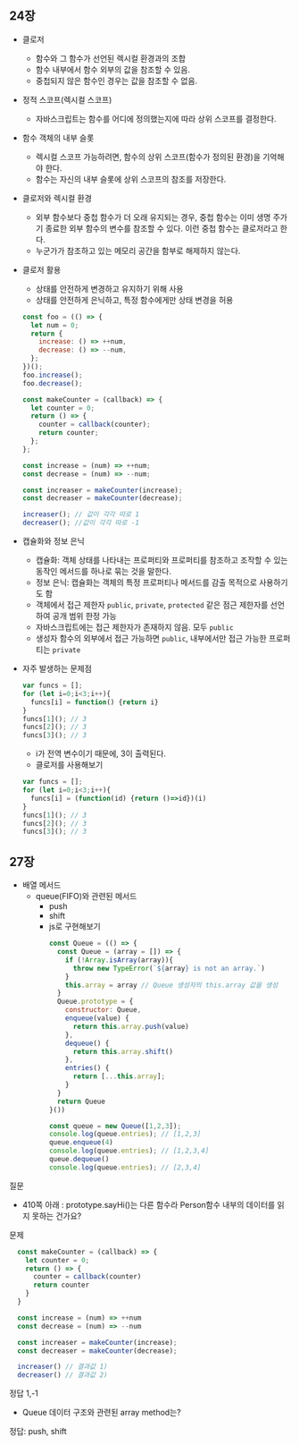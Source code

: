 ## 24장

- 클로저
  - 함수와 그 함수가 선언된 렉시컬 환경과의 조합
  - 함수 내부에서 함수 외부의 값을 참조할 수 있음.
  - 중첩되지 않은 함수인 경우는 값을 참조할 수 없음.
- 정적 스코프(렉시컬 스코프)
  - 자바스크립트는 함수를 어디에 정의했는지에 따라 상위 스코프를 결정한다.
- 함수 객체의 내부 슬롯
  - 렉시컬 스코프 가능하려면, 함수의 상위 스코프(함수가 정의된 환경)을 기억해야 한다.
  - 함수는 자신의 내부 슬롯에 상위 스코프의 참조를 저장한다.
- 클로저와 렉시컬 환경
  - 외부 함수보다 중첩 함수가 더 오래 유지되는 경우, 중첩 함수는 이미 생명 주가기 종료한 외부 함수의 변수를 참조할 수 있다. 이런 중첩 함수는 클로저라고 한다.
  - 누군가가 참조하고 있는 메모리 공간을 함부로 해제하지 않는다.
- 클로저 활용

  - 상태를 안전하게 변경하고 유지하기 위해 사용
  - 상태를 안전하게 은닉하고, 특정 함수에게만 상태 변경을 허용

  ```js
  const foo = (() => {
    let num = 0;
    return {
      increase: () => ++num,
      decrease: () => --num,
    };
  })();
  foo.increase();
  foo.decrease();
  ```

  ```js
  const makeCounter = (callback) => {
    let counter = 0;
    return () => {
      counter = callback(counter);
      return counter;
    };
  };

  const increase = (num) => ++num;
  const decrease = (num) => --num;

  const increaser = makeCounter(increase);
  const decreaser = makeCounter(decrease);

  increaser(); // 값이 각각 따로 1
  decreaser(); //값이 각각 따로 -1
  ```
- 캡슐화와 정보 은닉
  - 캡슐화: 객체 상태를 나타내는 프로퍼티와 프로퍼티를 참조하고 조작할 수 있는 동작인 메서드를 하나로 묶는 것을 말한다.
  - 정보 은닉: 캡슐화는 객체의 특정 프로퍼티나 메서드를 감출 목적으로 사용하기도 함
  - 객체에서 접근 제한자 `public`, `private`, `protected` 같은 점근 제한자를 선언하여 공개 범위 한정 가능
  - 자바스크립트에는 접근 제한자가 존재하지 않음. 모두 `public`
  - 생성자 함수의 외부에서 접근 가능하면 `public`, 내부에서만 접근 가능한 프로퍼티는 `private`
- 자주 발생하는 문제점
  ```js
  var funcs = [];
  for (let i=0;i<3;i++){
    funcs[i] = function() {return i}
  }
  funcs[1](); // 3
  funcs[2](); // 3
  funcs[3](); // 3
  ```
  - i가 전역 변수이기 때문에, 3이 출력된다.
  - 클로저를 사용해보기
  ```js
  var funcs = [];
  for (let i=0;i<3;i++){
    funcs[i] = (function(id) {return ()=>id})(i)
  }
  funcs[1](); // 3
  funcs[2](); // 3
  funcs[3](); // 3
  ```

## 27장
- 배열 메서드
  - queue(FIFO)와 관련된 메서드
    - push
    - shift
    - js로 구현해보기
      ```js
      const Queue = (() => {
        const Queue = (array = []) => {
          if (!Array.isArray(array)){
            throw new TypeError(`${array} is not an array.`)
          }
          this.array = array // Queue 생성자의 this.array 값을 생성
        }
        Queue.prototype = {
          constructor: Queue,
          enqueue(value) {
            return this.array.push(value)
          },
          dequeue() {
            return this.array.shift()
          },
          entries() {
            return [...this.array];
          }
        }
        return Queue
      }())

      const queue = new Queue([1,2,3]);
      console.log(queue.entries); // [1,2,3]
      queue.enqueue(4)
      console.log(queue.entries); // [1,2,3,4]
      queue.dequeue()
      console.log(queue.entries); // [2,3,4]
      ```
질문
- 410쪽 아래 : prototype.sayHi()는 다른 함수라 Person함수 내부의 데이터를 읽지 못하는 건가요?

문제

```js
  const makeCounter = (callback) => {
    let counter = 0;
    return () => {
      counter = callback(counter)
      return counter
    }
  }

  const increase = (num) => ++num
  const decrease = (num) => --num

  const increaser = makeCounter(increase);
  const decreaser = makeCounter(decrease);

  increaser() // 결과값 1)
  decreaser() // 결과값 2)
```

정답 1,-1

- Queue 데이터 구조와 관련된 array method는?

정답: push, shift
